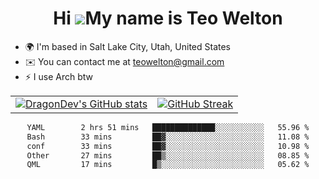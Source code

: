 <div align="center">
  
# Hi ![](https://user-images.githubusercontent.com/18350557/176309783-0785949b-9127-417c-8b55-ab5a4333674e.gif)My name is Teo Welton
</div>

*   🌍  I'm based in Salt Lake City, Utah, United States
*   ✉️  You can contact me at [teowelton@gmail.com](mailto:teowelton@gmail.com)
*   ⚡  I use Arch btw

<div align="center">

|||
|:-------------------------:|:-------------------------:|
| [![DragonDev's GitHub stats](https://github-readme-stats.vercel.app/api?username=DragonDev07&bg_color=1e1e2e&text_color=cdd6f4&icon_color=cba6f7&title_color=94e2d5)](https://github.com/DragonDev07) | [![GitHub Streak](https://streak-stats.demolab.com?user=DragonDev07&theme=catppuccin-mocha)](https://git.io/streak-stats) |

<!--START_SECTION:waka-->

```txt
YAML        2 hrs 51 mins   ██████████████░░░░░░░░░░░   55.96 %
Bash        33 mins         ██▓░░░░░░░░░░░░░░░░░░░░░░   11.08 %
conf        33 mins         ██▓░░░░░░░░░░░░░░░░░░░░░░   10.98 %
Other       27 mins         ██▒░░░░░░░░░░░░░░░░░░░░░░   08.85 %
QML         17 mins         █▒░░░░░░░░░░░░░░░░░░░░░░░   05.62 %
```

<!--END_SECTION:waka-->

</div>
